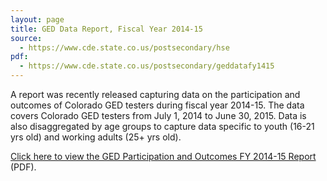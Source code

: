 ```yaml
---
layout: page
title: GED Data Report, Fiscal Year 2014-15
source:
  - https://www.cde.state.co.us/postsecondary/hse
pdf:
  - https://www.cde.state.co.us/postsecondary/geddatafy1415
---
```

A report was recently released capturing data on the participation and outcomes of Colorado GED testers during fiscal year 2014-15. The data covers Colorado GED testers from July 1, 2014 to June 30, 2015. Data is also disaggregated by age groups to capture data specific to youth (16-21 yrs old) and working adults (25+ yrs old).

[Click here to view the GED Participation and Outcomes FY 2014-15 Report](https://www.cde.state.co.us/postsecondary/geddatafy1415) (PDF).